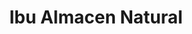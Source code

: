 ---
title: "Ibu Almacen Natural"
url: /ciudad-autonoma-de-buenos-aires/ibu-almacen-natural/
shop: Lebensmittel
---